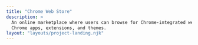 ```yaml
---
title: "Chrome Web Store"
description: >
  An online marketplace where users can browse for Chrome-integrated websites,
  Chrome apps, extensions, and themes.
layout: "layouts/project-landing.njk"
---
```

